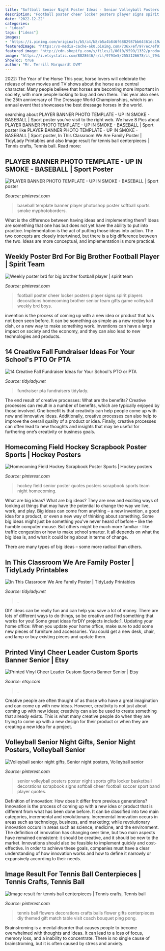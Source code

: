 ```yaml
---
title: "Softball Senior Night Poster Ideas - Senior Volleyball Posters Poster Night Sports Gifts Locker Basketball Decorations Scrapbook Signs Softball Cheer Football Soccer Sport Band Player Quotes"
description: "Football poster cheer locker posters player signs spirit players decorations homecoming brother senior team gifts game volleyball weekly brd boys"
date: "2022-12-22"
categories:
- "ideas"
tags: ["ideas"]
images:
- "https://i.pinimg.com/originals/b5/a4/b8/b5a4b846f6882987bb64361dc19a4db0.jpg"
featuredImage: "https://s-media-cache-ak0.pinimg.com/736x/ef/97/ec/ef97ec57d03af578808cb5439a1e753a.jpg"
featured_image: "http://cdn.shopify.com/s/files/1/0010/9599/1332/products/il_fullxfull.1280856384_avyf_1200x1200.jpg?v=1573998624"
image: "https://i.etsystatic.com/8828646/r/il/9793e5/2553126678/il_794xN.2553126678_o5n7.jpg"
ShowToc: true
author: "Mr. Terrill Marquardt DVM"
---
```



2022: The Year of the Horse
This year, horse lovers will celebrate the release of new movies and TV shows about the horse as a central character. Many people believe that horses are becoming more important in society, with more people looking to buy and own them. This year also sees the 25th anniversary of The Dressage World Championships, which is an annual event that showcases the best dressage horses in the world.

	

		
searching about PLAYER BANNER PHOTO TEMPLATE - UP IN SMOKE - BASEBALL | Sport poster you've visit to the right web. We have 8 Pics about PLAYER BANNER PHOTO TEMPLATE - UP IN SMOKE - BASEBALL | Sport poster like PLAYER BANNER PHOTO TEMPLATE - UP IN SMOKE - BASEBALL | Sport poster, In This Classroom We Are Family Poster | TidyLady Printables and also Image result for tennis ball centerpieces | Tennis crafts, Tennis ball. Read more:
		
    
## PLAYER BANNER PHOTO TEMPLATE - UP IN SMOKE - BASEBALL | Sport Poster

<img loading=lazy src="https://i.pinimg.com/originals/b5/a4/b8/b5a4b846f6882987bb64361dc19a4db0.jpg" onerror="this.onerror=null;this.src='https://tse4.mm.bing.net/th?id=OIP.-SfhDFXKZ-4F3oWVxDYQGAHaLH&amp;pid=15.1';" alt="PLAYER BANNER PHOTO TEMPLATE - UP IN SMOKE - BASEBALL | Sport poster">

_Source: pinterest.com_

>baseball template banner player photoshop poster softball sports smoke myphotoborders. 

	

What is the difference between having ideas and implementing them?
Ideas are something that one has but does not yet have the ability to put into practice. Implementation is the act of putting those ideas into action. The two concepts are closely intertwined, but there is a big difference between the two. Ideas are more conceptual, and implementation is more practical.

    
## Weekly Poster Brd For Big Brother Football Player | Spirit Team

<img loading=lazy src="https://s-media-cache-ak0.pinimg.com/736x/ef/97/ec/ef97ec57d03af578808cb5439a1e753a.jpg" onerror="this.onerror=null;this.src='https://tse2.mm.bing.net/th?id=OIP.A9qwXq_u6SCIgl9Q3Yw0QwHaJ3&amp;pid=15.1';" alt="Weekly poster brd for big brother football player | spirit team">

_Source: pinterest.com_

>football poster cheer locker posters player signs spirit players decorations homecoming brother senior team gifts game volleyball weekly brd boys. 

	

invention is the process of coming up with a new idea or product that has not been seen before. It can be something as simple as a new recipe for a dish, or a new way to make something work. Inventions can have a large impact on society and the economy, and they can also lead to new technologies and products.

    
## 14 Creative Fall Fundraiser Ideas For Your School&#039;s PTO Or PTA

<img loading=lazy src="https://cdn.shopify.com/s/files/1/0010/9599/1332/articles/FALLBLOG_1200x1200.jpg?v=1567015277" onerror="this.onerror=null;this.src='https://tse3.mm.bing.net/th?id=OIP.OrcbWJ5Bv55U3CRxmW9M_QHaLH&amp;pid=15.1';" alt="14 Creative Fall Fundraiser Ideas for Your School&#039;s PTO or PTA">

_Source: tidylady.net_

>fundraiser pta fundraisers tidylady. 

	

The end result of creative processes: What are the benefits?
Creative processes can result in a number of benefits, which are typically enjoyed by those involved. One benefit is that creativity can help people come up with new and innovative ideas. Additionally, creative processes can also help to improve the overall quality of a product or idea. Finally, creative processes can often lead to new thoughts and insights that may be useful for furthering one’s creativity or business goals.

    
## Homecoming Field Hockey Scrapbook Poster Sports | Hockey Posters

<img loading=lazy src="https://i.pinimg.com/736x/be/6e/98/be6e98f9173709b0d96fdec0f0c22730--hockey-quotes-field-hockey.jpg" onerror="this.onerror=null;this.src='https://tse4.mm.bing.net/th?id=OIP.Kuxtrs_MxSD9kMXtrY8lowHaJ3&amp;pid=15.1';" alt="Homecoming Field Hockey Scrapbook Poster Sports | Hockey posters">

_Source: pinterest.com_

>hockey field senior poster quotes posters scrapbook sports team night homecoming. 

	

What are big ideas?
What are big ideas? They are new and exciting ways of looking at things that may have the potential to change the way we live, work, and play. Big ideas can come from anything – a new invention, a good idea for a product, or even a new way of thinking about something.
Some big ideas might just be something you've never heard of before – like the humble computer mouse. But others might be much more familiar - like traffic congestion or how to make school smarter. It all depends on what the big idea is, and what it could bring about in terms of change.

There are many types of big ideas – some more radical than others.

    
## In This Classroom We Are Family Poster | TidyLady Printables

<img loading=lazy src="http://cdn.shopify.com/s/files/1/0010/9599/1332/products/il_fullxfull.1280856384_avyf_1200x1200.jpg?v=1573998624" onerror="this.onerror=null;this.src='https://tse4.mm.bing.net/th?id=OIP.9E-T8sqg1g9pYy6vums0TgHaHa&amp;pid=15.1';" alt="In This Classroom We Are Family Poster | TidyLady Printables">

_Source: tidylady.net_

>. 

	

DIY ideas can be really fun and can help you save a lot of money. There are lots of different ways to do things, so be creative and find something that works for you! Some great ideas forDIY projects include:1. Updating your home office: When you update your home office, make sure to add some new pieces of furniture and accessories. You could get a new desk, chair, and lamp or buy existing pieces and update them.
    
## Printed Vinyl Cheer Leader Custom Sports Banner Senior | Etsy

<img loading=lazy src="https://i.etsystatic.com/8828646/r/il/9793e5/2553126678/il_794xN.2553126678_o5n7.jpg" onerror="this.onerror=null;this.src='https://tse1.mm.bing.net/th?id=OIP.tM901gVVi-9uv3ltfNgApAHaLJ&amp;pid=15.1';" alt="Printed Vinyl Cheer Leader Custom Sports Banner Senior | Etsy">

_Source: etsy.com_

>. 

	

Creative people are often thought of as those who have a great imagination and can come up with new ideas. However, creativity is not just about coming up with new ideas; creativity can also be used to create something that already exists. This is what many creative people do when they are trying to come up with a new design for their product or when they are creating a new idea for a project.

    
## Volleyball Senior Night Gifts, Senior Night Posters, Volleyball Senior

<img loading=lazy src="https://i.pinimg.com/originals/f6/d3/95/f6d395b823d70340eb791ea177158aa5.jpg" onerror="this.onerror=null;this.src='https://tse1.mm.bing.net/th?id=OIP.6UHchpllXwhO7fSGJF6yfQHaNK&amp;pid=15.1';" alt="Volleyball senior night gifts, Senior night posters, Volleyball senior">

_Source: pinterest.com_

>senior volleyball posters poster night sports gifts locker basketball decorations scrapbook signs softball cheer football soccer sport band player quotes. 

	

Definition of innovation: How does it differ from previous generations?
Innovation is the process of coming up with a new idea or product that is different from what has been done before. It can be classified into two main categories, incremental and revolutionary. Incremental innovation occurs in areas such as technology, business, and marketing; while revolutionary innovation occurs in areas such as science, medicine, and the environment. 
The definition of innovation has changing over time, but two main aspects have remained consistent: it should be creative, and it should be new to the market. Innovations should also be feasible to implement quickly and cost-effective. In order to achieve these goals, companies must have a clear understanding of how innovation works and how to define it narrowly or expansively according to their needs.

    
## Image Result For Tennis Ball Centerpieces | Tennis Crafts, Tennis Ball

<img loading=lazy src="https://i.pinimg.com/originals/8e/97/e7/8e97e7ebe262560f4580fba91331842d.jpg" onerror="this.onerror=null;this.src='https://tse3.mm.bing.net/th?id=OIP.jpfn6-JiVg9FgPupEzGELQHaJ4&amp;pid=15.1';" alt="Image result for tennis ball centerpieces | Tennis crafts, Tennis ball">

_Source: pinterest.com_

>tennis ball flowers decorations crafts balls flower gifts centerpieces diy themed gift match table visit coach bouquet ping pong. 

	

Brainstroming is a mental disorder that causes people to become overwhelmed with thoughts and ideas. It can lead to a loss of focus, memory loss, and a inability to concentrate. There is no single cause of brainstroming, but it is often caused by stress and anxiety.

